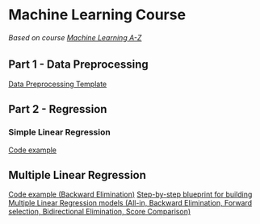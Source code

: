 # Machine Learning Course
###### Based on course [Machine Learning A-Z](https://www.udemy.com/machinelearning/)

## Part 1 - Data Preprocessing
[Data Preprocessing Template](https://github.com/DmitryPoliuha/ml-course/blob/master/Part%201%20-%20Data%20Preprocessing/data_preprocessing_template.py)

## Part 2 - Regression

### Simple Linear Regression
[Code example](https://github.com/DmitryPoliuha/ml-course/blob/master/Part%202%20-%20Regression/Simple%20Linear%20Regression/simple_linear_regression.py)

## Multiple Linear Regression
[Code example (Backward Elimination)](https://github.com/DmitryPoliuha/ml-course/blob/master/Part%202%20-%20Regression/Multiple%20Linear%20Regression/multiple_linear_regression.py)
[Step-by-step blueprint for building Multiple Linear Regression models (All-in, Backward Elimination, Forward selection, Bidirectional Elimination, Score Comparison)](https://github.com/DmitryPoliuha/ml-course/blob/master/Part%202%20-%20Regression/Multiple%20Linear%20Regression/Step-by-step-Blueprints-For-Building-Models.pdf)
